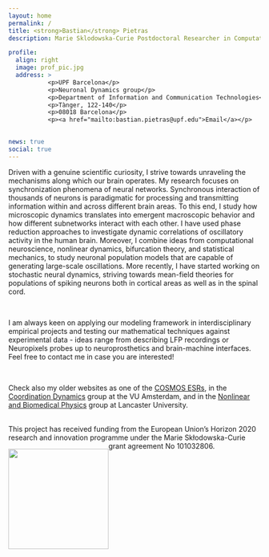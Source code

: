 ```yaml
---
layout: home
permalink: /
title: <strong>Bastian</strong> Pietras
description: Marie Sklodowska-Curie Postdoctoral Researcher in Computational Neuroscience

profile:
  align: right
  image: prof_pic.jpg
  address: >
           <p>UPF Barcelona</p>
           <p>Neuronal Dynamics group</p>
           <p>Department of Information and Communication Technologies</p>
           <p>Tànger, 122-140</p>
           <p>08018 Barcelona</p>
           <p><a href="mailto:bastian.pietras@upf.edu">Email</a></p>
           

news: true
social: true
---
```


Driven with a genuine scientific curiosity, I strive towards unraveling the mechanisms along which our brain operates.
My research focuses on synchronization phenomena of neural networks.
Synchronous interaction of thousands of neurons is paradigmatic for processing and transmitting information within and across different brain areas.
To this end, I study how microscopic dynamics translates into emergent macroscopic behavior and how different subnetworks interact with each other.
I have used phase reduction approaches to investigate dynamic correlations of oscillatory activity in the human brain. 
Moreover, I combine ideas from computational neuroscience, nonlinear dynamics, bifurcation theory, and statistical mechanics, to study neuronal population models that are capable of generating large-scale oscillations.
More recently, I have started working on stochastic neural dynamics, striving towards mean-field theories for populations of spiking neurons both in cortical areas as well as in the spinal cord.

<br/>

I am always keen on applying our modeling framework in interdisciplinary empirical projects and testing our mathematical techniques against experimental data - ideas range from describing LFP recordings or Neuropixels probes up to neuroprosthetics and brain-machine interfaces.
Feel free to contact me in case you are interested!

<br/>

Check also my older websites as one of the [COSMOS ESRs](https://www.uni-potsdam.de/cosmos-itn/people/early-stage-researchers-esrs/bastian-pietras/), in the [Coordination Dynamics](https://www.human-movement-sciences.nl/cd/current-phds/bastian/) group at the VU Amsterdam, and in the [Nonlinear and Biomedical Physics](http://www.research.lancs.ac.uk/portal/en/people/bastian-pietras(7175062e-59d9-4264-8ff0-3cf5a13be5ec).html) group at Lancaster University.

<br/>
This project has received funding from the European Union’s Horizon 2020 research and innovation programme under the Marie Skłodowska-Curie grant agreement No 101032806.
<p style="float: left;"><img src="{{ site.baseurl }}/assets/img/eu.png" alt="" title="overview" style="float: left" width="200px" height="auto" padding="1px"></p>  

